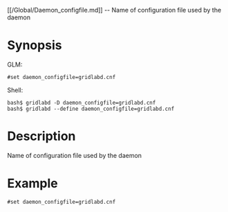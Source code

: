 [[/Global/Daemon_configfile.md]] -- Name of configuration file used by the daemon

# Synopsis
GLM:
~~~
#set daemon_configfile=gridlabd.cnf
~~~
Shell:
~~~
bash$ gridlabd -D daemon_configfile=gridlabd.cnf
bash$ gridlabd --define daemon_configfile=gridlabd.cnf
~~~

# Description

Name of configuration file used by the daemon

# Example

~~~
#set daemon_configfile=gridlabd.cnf
~~~
